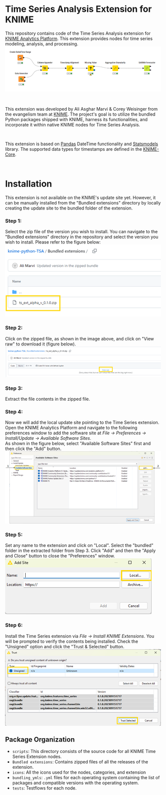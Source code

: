 # Time Series Analysis Extension for KNIME

This repository contains code of the Time Series Analysis extension for [KNIME Analytics Platform](https://www.knime.com/knime-analytics-platform "KNIME"). This extension provides nodes for time series modeling, analysis, and processing.
<br>
![](imgs/6.png)

<br>

This extension was developed by Ali Asghar Marvi & Corey Weisinger from the evangelism team at [KNIME](https://www.knime.com/ "KNIME"). The project's goal is to utilize the bundled Python packages shipped with KNIME, harness its functionalities, and incorporate it within native KNIME nodes for Time Series Analysis. 

<br>

This extension is based on [Pandas](https://pandas.pydata.org/ "Pandas") DateTime functionality and [Statsmodels](https://www.statsmodels.org/stable/index.html "Statsmodels") library. The supported data types for timestamps are defined in the [KNIME-Core](https://github.com/knime/knime-core/tree/master/org.knime.core/src/eclipse/org/knime/core/data/date "KNIME Date Types").

<br>

# Installation

This extension is not available on the KNIME's update site yet. However, it can be manually installed from the "Bundled extensions" directory by locally creating the update site to the bundled folder of the extension.
<br>

### Step 1:
Select the zip file of the version you wish to install. You can navigate to the "Bundled extensions" directory in the repository and select the version you wish to install. Please refer to the figure below:
<br>
![](imgs/1.png)

### Step 2:
Click on the zipped file, as shown in the image above, and click on "View raw" to download it (figure below). 
<br>
![](imgs/2.png)

### Step 3:
Extract the file contents in the zipped file. 

### Step 4:
Now we will add the local update site pointing to the Time Series extension. Open the KNIME Analytics Platform and navigate to the following preferences window to add the software site at <i>File → Preferences → Install/Update → Available Software Sites</i>. 
<br>
As shown in the figure below, select "Available Software Sites" first and then click the "Add" button.
<br>
![](imgs/3.png)

### Step 5:
Set any name to the extension and click on "Local". Select the "bundled" folder in the extracted folder from Step 3. Click "Add" and then the "Apply and Close" button to close the "Preferences" window.
<br>
![](imgs/4.png)

### Step 6:
Install the Time Series extension via <i>File → Install KNIME Extensions</i>. You will be prompted to verify the contents being installed. Check the "Unsigned" option and click the "Trust & Selected" button. 
<br>
![](imgs/5.png)


## Package Organization


* `scripts`: This directory consists of the source code for all KNIME Time Series Extension nodes.
* `Bundled extensions`: Contains zipped files of all the releases of the extension.
* `icons`: All the icons used for the nodes, categories, and extension
* `bundling_ymls`: `.yml` files for each operating system containing the list of packages and compatible versions with the operating system.
* `tests`: Testflows for each node.
